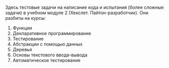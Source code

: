 Здесь тестовые задачи на написание кода и испытания (более сложные задачи) в учебном модуле 2 (Хекслет. Пайтон-разработчик).
Они разбиты на курсы:
1. Функции
2. Декларативное программирование
3. Тестирование
4. Абстракции с помощью данных
5. Деревья
6. Основы текстового ввода-вывода
7. Автоматическое тестирование
